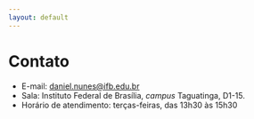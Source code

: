 ```yaml
---
layout: default
---
```


# Contato

- E-mail: <daniel.nunes@ifb.edu.br>
- Sala: Instituto Federal de Brasília, *campus* Taguatinga, D1-15.
- Horário de atendimento: terças-feiras, das 13h30 às 15h30
